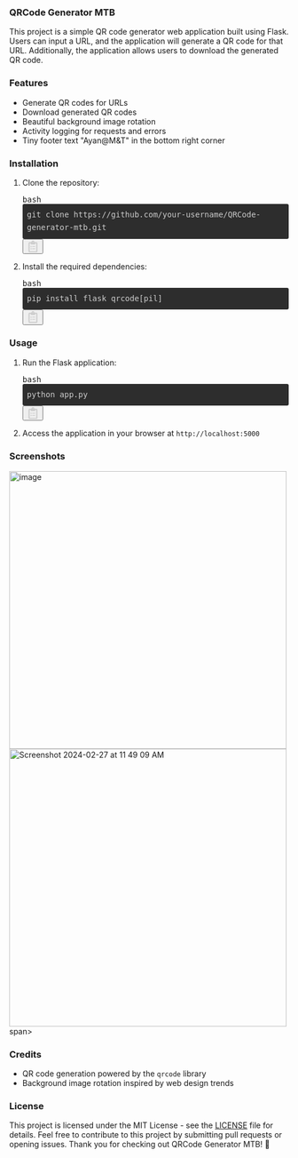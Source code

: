 <div class="relative default font-sans text-base text-textMain dark:text-textMainDark selection:bg-superDuper selection:text-textMain"><div class="min-w-0 break-words [word-break:break-word]"><div dir="auto"><div class="prose dark:prose-invert inline leading-normal break-words min-w-0 [word-break:break-word]"><h3>QRCode Generator MTB</h3>
<span class="">This project is a simple QR code generator web application built using Flask. Users can input a URL, and the application will generate a QR code for that URL. Additionally, the application allows users to download the generated QR code.</span>
<h3>Features</h3>
<ul class="list-outside list-disc pl-8">
<li><span class="">Generate QR codes for URLs</span></li>
<li><span class="">Download generated QR codes</span></li>
<li><span class="">Beautiful background image rotation</span></li>
<li><span class="">Activity logging for requests and errors</span></li>
<li><span class="">Tiny footer text "Ayan@M&amp;T" in the bottom right corner</span></li>
</ul>
<h3>Installation</h3>
<ol class="list-outside list-decimal marker:font-mono marker:text-sm pl-11">
<li><span class="">Clone the repository:</span><span class="">
</span><span class=""><div class="w-full  max-w-[90vw]"><pre class="not-prose font-mono font-extralight rounded overflow-hidden w-full text-sm"><div class="relative codeWrapper my-md"><div class="absolute text-textMainDark" style="z-index: 1; left: 0.75em; top: 10px;">bash</div><div class="sc-gEvEer ePundr"><span style="font-size: inherit; font-family: inherit; background: rgb(45, 45, 45); color: rgb(204, 204, 204); border-radius: 3px; display: flex; line-height: 1.42857; overflow-x: auto; white-space: pre;"><code style="font-size: inherit; font-family: inherit; line-height: 1.66667; padding: 8px;"><span class="token" style="color: rgb(204, 204, 204);">git</span> clone https://github.com/your-username/QRCode-generator-mtb.git
</code></span><button type="button" class="sc-aXZVg hebEKa"><svg class="icon" viewBox="0 0 384 512" width="16pt" height="16pt" fill="#cccccc"><path d="M280 240H168c-4.4 0-8 3.6-8 8v16c0 4.4 3.6 8 8 8h112c4.4 0 8-3.6 8-8v-16c0-4.4-3.6-8-8-8zm0 96H168c-4.4 0-8 3.6-8 8v16c0 4.4 3.6 8 8 8h112c4.4 0 8-3.6 8-8v-16c0-4.4-3.6-8-8-8zM112 232c-13.3 0-24 10.7-24 24s10.7 24 24 24 24-10.7 24-24-10.7-24-24-24zm0 96c-13.3 0-24 10.7-24 24s10.7 24 24 24 24-10.7 24-24-10.7-24-24-24zM336 64h-80c0-35.3-28.7-64-64-64s-64 28.7-64 64H48C21.5 64 0 85.5 0 112v352c0 26.5 21.5 48 48 48h288c26.5 0 48-21.5 48-48V112c0-26.5-21.5-48-48-48zM192 48c8.8 0 16 7.2 16 16s-7.2 16-16 16-16-7.2-16-16 7.2-16 16-16zm144 408c0 4.4-3.6 8-8 8H56c-4.4 0-8-3.6-8-8V120c0-4.4 3.6-8 8-8h40v32c0 8.8 7.2 16 16 16h160c8.8 0 16-7.2 16-16v-32h40c4.4 0 8 3.6 8 8v336z"></path></svg></button></div></div></pre></div></span><span class="">
</span></li>
<li><span class="">Install the required dependencies:</span><span class="">
</span><span class=""><div class="w-full  max-w-[90vw]"><pre class="not-prose font-mono font-extralight rounded overflow-hidden w-full text-sm"><div class="relative codeWrapper my-md"><div class="absolute text-textMainDark" style="z-index: 1; left: 0.75em; top: 10px;">bash</div><div class="sc-gEvEer ePundr"><span style="font-size: inherit; font-family: inherit; background: rgb(45, 45, 45); color: rgb(204, 204, 204); border-radius: 3px; display: flex; line-height: 1.42857; overflow-x: auto; white-space: pre;"><code style="font-size: inherit; font-family: inherit; line-height: 1.66667; padding: 8px;">pip <span class="token" style="color: rgb(204, 204, 204);">install</span> flask qrcode<span class="token punctuation">[</span>pil<span class="token punctuation">]</span>
</code></span><button type="button" class="sc-aXZVg hebEKa"><svg class="icon" viewBox="0 0 384 512" width="16pt" height="16pt" fill="#cccccc"><path d="M280 240H168c-4.4 0-8 3.6-8 8v16c0 4.4 3.6 8 8 8h112c4.4 0 8-3.6 8-8v-16c0-4.4-3.6-8-8-8zm0 96H168c-4.4 0-8 3.6-8 8v16c0 4.4 3.6 8 8 8h112c4.4 0 8-3.6 8-8v-16c0-4.4-3.6-8-8-8zM112 232c-13.3 0-24 10.7-24 24s10.7 24 24 24 24-10.7 24-24-10.7-24-24-24zm0 96c-13.3 0-24 10.7-24 24s10.7 24 24 24 24-10.7 24-24-10.7-24-24-24zM336 64h-80c0-35.3-28.7-64-64-64s-64 28.7-64 64H48C21.5 64 0 85.5 0 112v352c0 26.5 21.5 48 48 48h288c26.5 0 48-21.5 48-48V112c0-26.5-21.5-48-48-48zM192 48c8.8 0 16 7.2 16 16s-7.2 16-16 16-16-7.2-16-16 7.2-16 16-16zm144 408c0 4.4-3.6 8-8 8H56c-4.4 0-8-3.6-8-8V120c0-4.4 3.6-8 8-8h40v32c0 8.8 7.2 16 16 16h160c8.8 0 16-7.2 16-16v-32h40c4.4 0 8 3.6 8 8v336z"></path></svg></button></div></div></pre></div></span><span class="">
</span></li>
</ol>
<h3>Usage</h3>
<ol class="list-outside list-decimal marker:font-mono marker:text-sm pl-11">
<li><span class="">Run the Flask application:</span><span class="">
</span><span class=""><div class="w-full  max-w-[90vw]"><pre class="not-prose font-mono font-extralight rounded overflow-hidden w-full text-sm"><div class="relative codeWrapper my-md"><div class="absolute text-textMainDark" style="z-index: 1; left: 0.75em; top: 10px;">bash</div><div class="sc-gEvEer ePundr"><span style="font-size: inherit; font-family: inherit; background: rgb(45, 45, 45); color: rgb(204, 204, 204); border-radius: 3px; display: flex; line-height: 1.42857; overflow-x: auto; white-space: pre;"><code style="font-size: inherit; font-family: inherit; line-height: 1.66667; padding: 8px;">python app.py
</code></span><button type="button" class="sc-aXZVg hebEKa"><svg class="icon" viewBox="0 0 384 512" width="16pt" height="16pt" fill="#cccccc"><path d="M280 240H168c-4.4 0-8 3.6-8 8v16c0 4.4 3.6 8 8 8h112c4.4 0 8-3.6 8-8v-16c0-4.4-3.6-8-8-8zm0 96H168c-4.4 0-8 3.6-8 8v16c0 4.4 3.6 8 8 8h112c4.4 0 8-3.6 8-8v-16c0-4.4-3.6-8-8-8zM112 232c-13.3 0-24 10.7-24 24s10.7 24 24 24 24-10.7 24-24-10.7-24-24-24zm0 96c-13.3 0-24 10.7-24 24s10.7 24 24 24 24-10.7 24-24-10.7-24-24-24zM336 64h-80c0-35.3-28.7-64-64-64s-64 28.7-64 64H48C21.5 64 0 85.5 0 112v352c0 26.5 21.5 48 48 48h288c26.5 0 48-21.5 48-48V112c0-26.5-21.5-48-48-48zM192 48c8.8 0 16 7.2 16 16s-7.2 16-16 16-16-7.2-16-16 7.2-16 16-16zm144 408c0 4.4-3.6 8-8 8H56c-4.4 0-8-3.6-8-8V120c0-4.4 3.6-8 8-8h40v32c0 8.8 7.2 16 16 16h160c8.8 0 16-7.2 16-16v-32h40c4.4 0 8 3.6 8 8v336z"></path></svg></button></div></div></pre></div></span><span class="">
</span></li>
<li><span class="">Access the application in your browser at </span><span class=""><code>http://localhost:5000</code></span></li>
</ol>
<h3>Screenshots</h3>
<span class=""><img width="500" alt="image" src="https://github.com/ayananshu/QRCode-generator-mtb/assets/30047668/519d7709-ea7b-4c07-baa9-cde526f3be42">
<br></span><span class="">
<span class=""><img width="500" alt="Screenshot 2024-02-27 at 11 49 09 AM" src="https://github.com/ayananshu/QRCode-generator-mtb/assets/30047668/d53e9c67-cbb8-412e-96de-c6e86c1979c7">
</span>span>
<h3>Credits</h3>
<ul class="list-outside list-disc pl-8">
<li><span class="">QR code generation powered by the </span><span class=""><code>qrcode</code></span><span class=""> library</span></li>
<li><span class="">Background image rotation inspired by web design trends</span></li>
</ul>
<h3>License</h3>
<span class="">This project is licensed under the MIT License - see the </span><span class=""><a target="_blank" class="break-word decoration-from-font underline underline-offset-1 hover:text-super hover:decoration-super dark:hover:text-superDark dark:hover:decoration-superDark transition-all duration-300" href="/LICENSE">LICENSE</a></span><span class=""> file for details.</span><span class="block mt-md"></span>
<span class="">Feel free to contribute to this project by submitting pull requests or opening issues. Thank you for checking out QRCode Generator MTB! 🚀</span></div></div></div></div>
